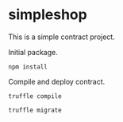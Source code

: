 # simpleshop

This is a simple contract project.

Initial package.

    npm install

Compile and deploy contract.

    truffle compile
    
    truffle migrate
